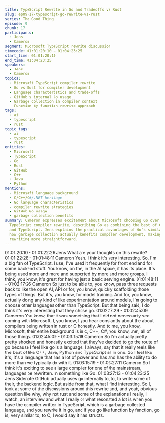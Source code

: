 ```yaml
---
title: TypeScript Rewrite in Go and Tradeoffs vs Rust
slug: ep09-17-typescript-go-rewrite-vs-rust
series: The Good Thing
episode: 9
chunk: 17
participants:
  - Jens
  - Cameron
segment: Microsoft TypeScript rewrite discussion
timecode: 01:01:20:10 – 01:04:23:25
start_time: 01:01:20:10
end_time: 01:04:23:25
speakers:
  - Jens
  - Cameron
topics:
  - Microsoft TypeScript compiler rewrite
  - Go vs Rust for compiler development
  - Language characteristics and trade-offs
  - GitHub's internal Go usage
  - Garbage collection in compiler context
  - Function-by-function rewrite approach
tags:
  - ai
  - typescript
  - rust
topic_tags:
  - ai
  - typescript
  - rust
entities:
  - Microsoft
  - TypeScript
  - Go
  - Rust
  - GitHub
  - C++
  - Java
  - Python
mentions:
  - Microsoft language background
  - C/C++/C#/.NET heritage
  - Go language characteristics
  - compiler rewrite strategies
  - GitHub Go usage
  - garbage collection benefits
summary: Cameron expresses excitement about Microsoft choosing Go over Rust for the
  TypeScript compiler rewrite, describing Go as combining the best of C++, Java, Python,
  and TypeScript. Jens explains the practical advantages of Go's similarity to C and
  how garbage collection actually benefits compiler development, making function-by-function
  rewriting more straightforward.
---
```


01:01:20:10 - 01:01:22:26
Jens
What are your thoughts on this rewrite?
01:01:22:28 - 01:01:48:11
Cameron
Yeah. I think it's very interesting. So, I'm a big fan of TypeScript. I use, I've used it frequently for
front end and for some backend stuff. You know, on the, in the AI space, it has its place. It's
being used more and more and supported by more and more groups. I think, you know, it's
great for having just a basic serving engine.
01:01:48:11 - 01:02:17:26
Cameron
So just to be able to, you know, pass three requests back to like the open AI, API or for, you
know, quickly scaffolding those types of things. But it's, you know, for model training. And for,
you know, actually doing any kind of like experimentation around models, I'm going to choose
other languages other than TypeScript. But that being said, I do think it's very interesting that
they chose go.
01:02:17:29 - 01:02:45:09
Cameron
You know, that it was something that I did not necessarily see coming with Microsoft. I, you
know, I you hear constantly about the about compilers being written in rust or C honestly. And to
me, you know, Microsoft, their entire background is in c, C++, C#, you know, .net, all of those
things.
01:02:45:09 - 01:03:15:19
Cameron
So I'm actually pretty pretty shocked and honestly excited that they've decided to go the route of
go because I feel like go is a language. I always, say that it really feels like the best of like C++,
Java, Python and TypeScript all in one. So I feel like it's, it's a language that has a lot of power
and has and has the ability to do more than we typically do with it.
01:03:15:19 - 01:03:27:11
Cameron
So I think it's exciting to see a large compiler for one of the mainstream, languages be rewritten.
In something like Go.
01:03:27:13 - 01:04:23:25
Jens
Sidenote GitHub actually uses go internally to, to, to write some of their, the backend logic. But
aside from that, what I find interesting. So I, look at some of the discussions around this rewrite
and, and yeah, obvious question like why, why not rust and some of the explanations I really, I
watch, an interview and what I really or what resonated a lot is when you have the compiler
written in TypeScript, which is a garbage collected language, and you rewrite it in go, and if you
go like function by function, go is, very similar to, to C, I would say it has structs.